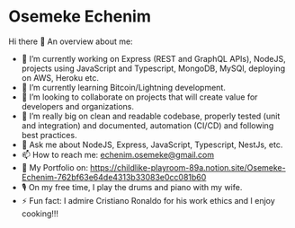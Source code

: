 # Osemeke Echenim
Hi there 👋
An overview about me:

-	🔭 I’m currently working on Express (REST and GraphQL APIs), NodeJS, projects using JavaScript and Typescript, MongoDB, MySQl, deploying on AWS, Heroku etc.
-	🌱 I’m currently learning Bitcoin/Lightning development.
-	👯 I’m looking to collaborate on projects that will create value for developers and organizations.
-	🎯 I’m really big on clean and readable codebase, properly tested (unit and integration) and documented, automation (CI/CD) and following best practices.
-	💬 Ask me about NodeJS, Express, JavaScript, Typescript, NestJs, etc.
-	📫 How to reach me: echenim.osemeke@gmail.com
-	📠 My Portfolio on: https://childlike-playroom-89a.notion.site/Osemeke-Echenim-762bf63e64de4313b33083e0cc081b60
-	🎙 On my free time, I play the drums and piano with my wife.
-	⚡ Fun fact: I admire Cristiano Ronaldo for his work ethics and I enjoy cooking!!!
